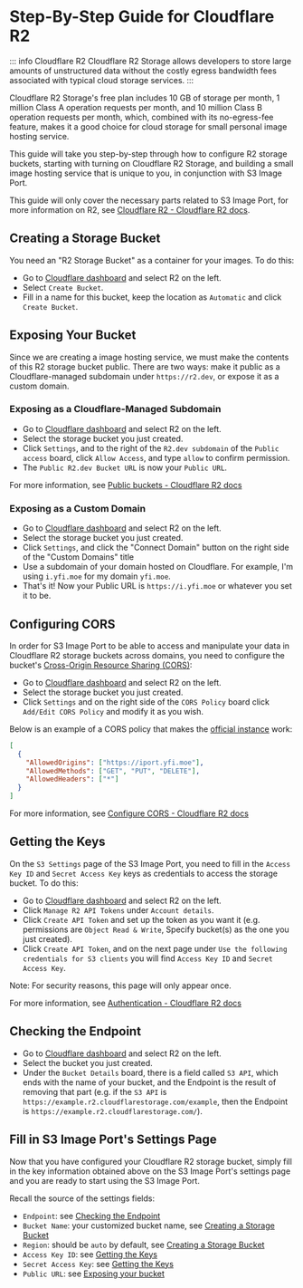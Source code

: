 # Step-By-Step Guide for Cloudflare R2

::: info Cloudflare R2
Cloudflare R2 Storage allows developers to store large amounts of unstructured data without the costly egress bandwidth fees associated with typical cloud storage services.
:::

Cloudflare R2 Storage's free plan includes 10 GB of storage per month, 1 million Class A operation requests per month, and 10 million Class B operation requests per month, which, combined with its no-egress-fee feature, makes it a good choice for cloud storage for small personal image hosting service.

This guide will take you step-by-step through how to configure R2 storage buckets, starting with turning on Cloudflare R2 Storage, and building a small image hosting service that is unique to you, in conjunction with S3 Image Port.

This guide will only cover the necessary parts related to S3 Image Port, for more information on R2, see [Cloudflare R2 - Cloudflare R2 docs](https://developers.cloudflare.com/r2/).

## Creating a Storage Bucket

You need an "R2 Storage Bucket" as a container for your images. To do this:

- Go to [Cloudflare dashboard](https://dash.cloudflare.com/) and select R2 on the left.
- Select `Create Bucket`.
- Fill in a name for this bucket, keep the location as `Automatic` and click `Create Bucket`.

## Exposing Your Bucket

Since we are creating a image hosting service, we must make the contents of this R2 storage bucket public.
There are two ways: make it public as a Cloudflare-managed subdomain under `https://r2.dev`, or expose it as a custom domain.

### Exposing as a Cloudflare-Managed Subdomain

- Go to [Cloudflare dashboard](https://dash.cloudflare.com/) and select R2 on the left.
- Select the storage bucket you just created.
- Click `Settings`, and to the right of the `R2.dev subdomain` of the `Public access` board, click `Allow Access`, and type `allow` to confirm permission.
- The `Public R2.dev Bucket URL` is now your `Public URL`.

For more information, see [Public buckets - Cloudflare R2 docs](https://developers.cloudflare.com/r2/buckets/public-buckets/)

### Exposing as a Custom Domain

- Go to [Cloudflare dashboard](https://dash.cloudflare.com/) and select R2 on the left.
- Select the storage bucket you just created.
- Click `Settings`, and click the "Connect Domain" button on the right side of the "Custom Domains" title
- Use a subdomain of your domain hosted on Cloudflare. For example, I'm using `i.yfi.moe` for my domain `yfi.moe`.
- That's it! Now your Public URL is `https://i.yfi.moe` or whatever you set it to be.

## Configuring CORS

In order for S3 Image Port to be able to access and manipulate your data in Cloudflare R2 storage buckets across domains, you need to configure the bucket's [Cross-Origin Resource Sharing (CORS)](https://developer.mozilla.org/en-US/docs/Web/HTTP/CORS):

- Go to [Cloudflare dashboard](https://dash.cloudflare.com/) and select R2 on the left.
- Select the storage bucket you just created.
- Click `Settings` and on the right side of the `CORS Policy` board click `Add/Edit CORS Policy` and modify it as you wish.

Below is an example of a CORS policy that makes the [official instance](https://iport.yfi.moe) work:

```json
[
  {
    "AllowedOrigins": ["https://iport.yfi.moe"],
    "AllowedMethods": ["GET", "PUT", "DELETE"],
    "AllowedHeaders": ["*"]
  }
]
```

For more information, see [Configure CORS - Cloudflare R2 docs](https://developers.cloudflare.com/r2/buckets/cors/)

## Getting the Keys

On the `S3 Settings` page of the S3 Image Port, you need to fill in the `Access Key ID` and `Secret Access Key` keys as credentials to access the storage bucket. To do this:

- Go to [Cloudflare dashboard](https://dash.cloudflare.com/) and select R2 on the left.
- Click `Manage R2 API Tokens` under `Account details`.
- Click `Create API Token` and set up the token as you want it (e.g. permissions are `Object Read & Write`, Specify bucket(s) as the one you just created).
- Click `Create API Token`, and on the next page under `Use the following credentials for S3 clients` you will find `Access Key ID` and `Secret Access Key`.

Note: For security reasons, this page will only appear once.

For more information, see [Authentication - Cloudflare R2 docs](https://developers.cloudflare.com/r2/api/s3/tokens/)

## Checking the Endpoint

- Go to [Cloudflare dashboard](https://dash.cloudflare.com/) and select R2 on the left.
- Select the bucket you just created.
- Under the `Bucket Details` board, there is a field called `S3 API`, which ends with the name of your bucket, and the Endpoint is the result of removing that part (e.g. if the `S3 API` is `https://example.r2.cloudflarestorage.com/example`, then the Endpoint is `https://example.r2.cloudflarestorage.com/`).

## Fill in S3 Image Port's Settings Page

Now that you have configured your Cloudflare R2 storage bucket, simply fill in the key information obtained above on the S3 Image Port's settings page and you are ready to start using the S3 Image Port.

Recall the source of the settings fields:

- `Endpoint`: see [Checking the Endpoint](#checking-the-endpoint)
- `Bucket Name`: your customized bucket name, see [Creating a Storage Bucket](#creating-a-storage-bucket)
- `Region`: should be `auto` by default, see [Creating a Storage Bucket](#creating-a-storage-bucket)
- `Access Key ID`: see [Getting the Keys](#getting-the-keys)
- `Secret Access Key`: see [Getting the Keys](#getting-the-keys)
- `Public URL`: see [Exposing your bucket](#exposing-your-bucket)
